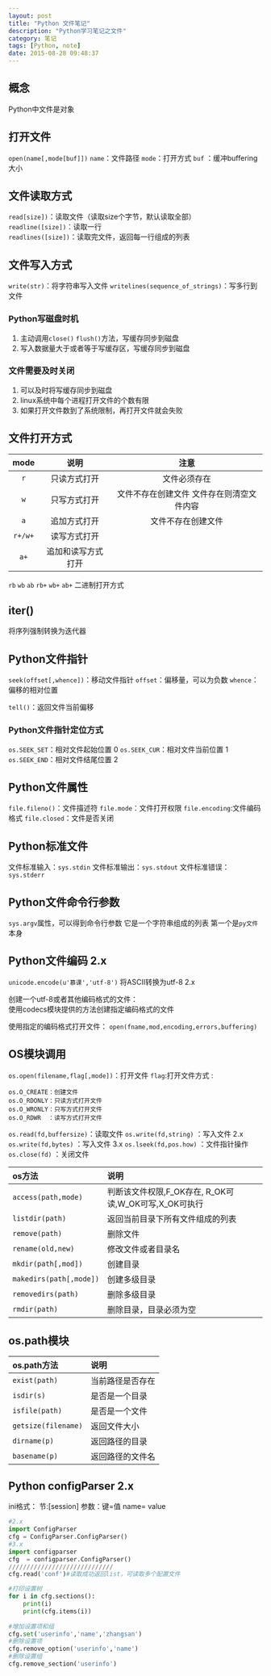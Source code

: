 ```yaml
---
layout: post
title: "Python 文件笔记"
description: "Python学习笔记之文件"
category: 笔记
tags: [Python, note]
date: 2015-08-28 09:48:37
---
```


## 概念 

Python中文件是对象

## 打开文件  

`open(name[,mode[buf]])`
`name`：文件路径
`mode`：打开方式
`buf` ：缓冲buffering大小

## 文件读取方式

`read[size])`：读取文件（读取size个字节，默认读取全部）  
`readline([size])`：读取一行  
`readlines([size])`：读取完文件，返回每一行组成的列表  

## 文件写入方式  

`write(str)`：将字符串写入文件
`writelines(sequence_of_strings)`：写多行到文件  

### Python写磁盘时机
 
 1. 主动调用`close()` `flush()`方法，写缓存同步到磁盘  
 2. 写入数据量大于或者等于写缓存区，写缓存同步到磁盘  

### 文件需要及时关闭  

1. 可以及时将写缓存同步到磁盘
2. linux系统中每个进程打开文件的个数有限
3. 如果打开文件数到了系统限制，再打开文件就会失败

 
## 文件打开方式

| mode | 说明 | 注意 |
| :------: | :------: | :-----: |
|`r`| 只读方式打开|文件必须存在|
|`w`|只写方式打开|文件不存在创建文件 文件存在则清空文件内容|
|`a`|追加方式打开|文件不存在创建文件|
|`r+/w+`|读写方式打开|
|`a+`|追加和读写方式打开|

`rb` `wb` `ab` `rb+` `wb+` `ab+` 二进制打开方式  



## iter()  

将序列强制转换为迭代器

## Python文件指针  

`seek(offset[,whence])`：移动文件指针
`offset`：偏移量，可以为负数
`whence`：偏移的相对位置  

`tell()`：返回文件当前偏移

### Python文件指针定位方式 

`os.SEEK_SET`：相对文件起始位置     0
`os.SEEK_CUR`：相对文件当前位置     1
`os.SEEK_END`：相对文件结尾位置     2

## Python文件属性  

`file.fileno()`：文件描述符
`file.mode`：文件打开权限
`file.encoding`:文件编码格式
`file.closed`：文件是否关闭

## Python标准文件  

文件标准输入：`sys.stdin`
文件标准输出：`sys.stdout`
文件标准错误：`sys.stderr`

## Python文件命令行参数  

`sys.argv`属性，可以得到命令行参数 它是一个字符串组成的列表
第一个是`py文件`本身  

## Python文件编码   2.x

`unicode.encode(u'慕课','utf-8')`   将ASCII转换为utf-8   2.x

创建一个utf-8或者其他编码格式的文件：  
使用codecs模块提供的方法创建指定编码格式的文件  

使用指定的编码格式打开文件：
`open(fname,mod,encoding,errors,buffering)`

## OS模块调用  

`os.open(filename,flag[,mode])`：打开文件
`flag`:打开文件方式 : 

    os.O_CREATE：创建文件
    os.O_RDONLY：只读方式打开文件
    os.O_WRONLY：只写方式打开文件
    os.O_RDWR  ：读写方式打开文件


`os.read(fd,buffersize)`：读取文件
`os.write(fd,string)`   ：写入文件 2.x
`os.write(fd,bytes)`    ：写入文件 3.x
`os.lseek(fd,pos.how)`  ：文件指针操作
`os.close(fd)`          ：关闭文件

|os方法|说明|
|:----|:----|
|`access(path,mode)` |判断该文件权限,F\_OK存在, R\_OK可读,W\_OK可写,X\_OK可执行|
|`listdir(path)`|返回当前目录下所有文件组成的列表|
|`remove(path)`|删除文件|
|`rename(old,new)`|修改文件或者目录名|
|`mkdir(path[,mod])`|创建目录|
|`makedirs(path[,mode])`|创建多级目录|
|`removedirs(path)`|删除多级目录|
|`rmdir(path)`|删除目录，目录必须为空|


## os.path模块  

|os.path方法|说明|
|:----|:-----|
|`exist(path)`|当前路径是否存在|
|`isdir(s)`|是否是一个目录|
|`isfile(path)`|是否是一个文件|
|`getsize(filename)`|返回文件大小|
|`dirname(p)`|返回路径的目录|
|`basename(p)`|返回路径的文件名|

## Python configParser   2.x

ini格式：
节:[session]
参数：键=值 name= value

```python 
#2.x
import ConfigParser
cfg = ConfigParser.ConfigParser()
#3.x
import configparser
cfg  = configparser.ConfigParser()
/////////////////////////////
cfg.read('conf')#读取成功返回list，可读取多个配置文件  

#打印设置树
for i in cfg.sections():
    print(i)
    print(cfg.items(i))
    
#增加设置项和组
cfg.set('userinfo','name','zhangsan')
#删除设置项
cfg.remove_option('userinfo','name')
#删除设置组
cfg.remove_section('userinfo')

```



